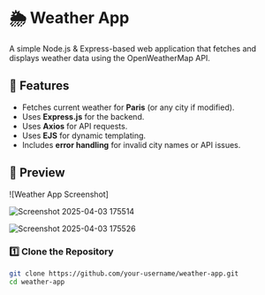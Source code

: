 # 🌦️ Weather App  

A simple Node.js & Express-based web application that fetches and displays weather data using the OpenWeatherMap API.  

## 🚀 Features  
- Fetches current weather for **Paris** (or any city if modified).  
- Uses **Express.js** for the backend.  
- Uses **Axios** for API requests.  
- Uses **EJS** for dynamic templating.  
- Includes **error handling** for invalid city names or API issues.  

## 📸 Preview  
![Weather App Screenshot]

![Screenshot 2025-04-03 175514](https://github.com/user-attachments/assets/d42d9080-45f2-4e96-8eb3-21f551abade6)


![Screenshot 2025-04-03 175526](https://github.com/user-attachments/assets/77f79d20-2531-4a26-8b22-54592bc0102d)

### 1️⃣ Clone the Repository  
```bash
git clone https://github.com/your-username/weather-app.git
cd weather-app
